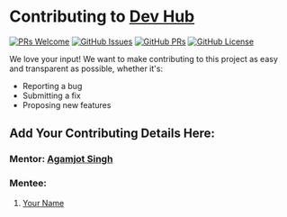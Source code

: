 # Contributing to [Dev Hub](https://github.com/imniladri/DevHub)

[![PRs Welcome](https://img.shields.io/badge/PRs-welcome-brightgreen.svg?style=flat-square&logo=git&logoColor=fff)](https://github.com/agamjotsingh18/pollitup/pulls)
[![GitHub Issues](https://img.shields.io/github/issues/agamjotsingh18/pollitup?style=flat-square&logo=github&color=f00)](https://github.com/agamjotsingh18/pollitup/issues)
[![GitHub PRs](https://img.shields.io/github/issues-pr/agamjotsingh18/pollitup?style=flat-square&color=0A66C2&logo=github)](https://github.com/agamjotsingh18/pollitup/pulls)
[![GitHub License](https://img.shields.io/github/license/agamjotsingh18/pollitup?style=flat-square&logo=github&color=3DB2FF)](https://github.com/agamjotsingh18/pollitup/blob/master/LICENSE)

We love your input! We want to make contributing to this project as easy and transparent as possible, whether it's:

-   Reporting a bug
-   Submitting a fix
-   Proposing new features

## Add Your Contributing Details Here:

### Mentor: [Agamjot Singh ](https://github.com/agamjotsingh18)

### Mentee:

1.  [Your Name](https://github.com/username)
